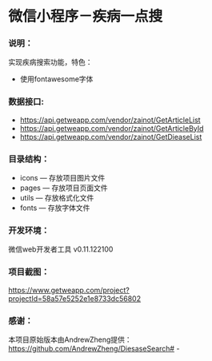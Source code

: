 # 微信小程序－疾病一点搜

### 说明：

实现疾病搜索功能，特色：
- 使用fontawesome字体

### 数据接口:

- https://api.getweapp.com/vendor/zainot/GetArticleList
- https://api.getweapp.com/vendor/zainot/GetArticleById
- https://api.getweapp.com/vendor/zainot/GetDieaseList

### 目录结构：

- icons — 存放项目图片文件
- pages — 存放项目页面文件
- utils — 存放格式化文件
- fonts — 存放字体文件

### 开发环境：

微信web开发者工具 v0.11.122100

### 项目截图：

https://www.getweapp.com/project?projectId=58a57e5252e1e8733dc56802

### 感谢：

本项目原始版本由AndrewZheng提供：https://github.com/AndrewZheng/DiesaseSearch# -
